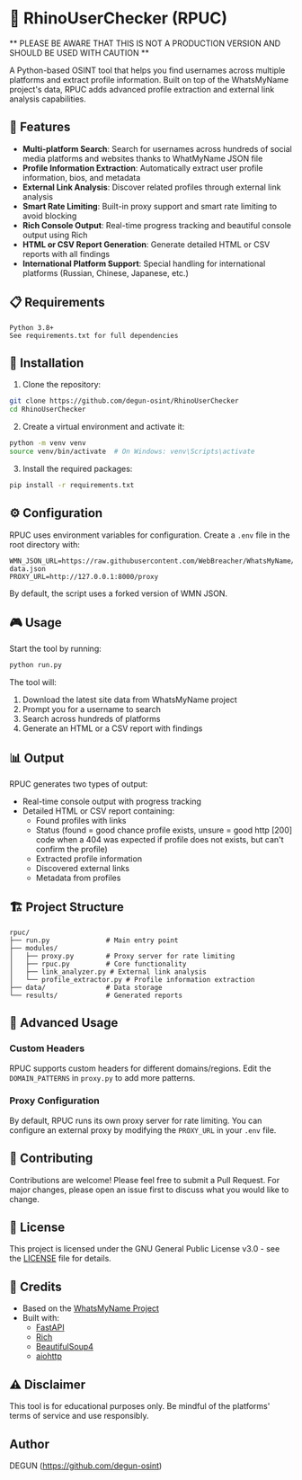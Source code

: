 # 🦏 RhinoUserChecker (RPUC)

** PLEASE BE AWARE THAT THIS IS NOT A PRODUCTION VERSION AND SHOULD BE USED WITH CAUTION **

A Python-based OSINT tool that helps you find usernames across multiple platforms and extract profile information. Built on top of the WhatsMyName project's data, RPUC adds advanced profile extraction and external link analysis capabilities.

## 🌟 Features

- **Multi-platform Search**: Search for usernames across hundreds of social media platforms and websites thanks to WhatMyName JSON file
- **Profile Information Extraction**: Automatically extract user profile information, bios, and metadata
- **External Link Analysis**: Discover related profiles through external link analysis
- **Smart Rate Limiting**: Built-in proxy support and smart rate limiting to avoid blocking
- **Rich Console Output**: Real-time progress tracking and beautiful console output using Rich
- **HTML or CSV Report Generation**: Generate detailed HTML or CSV reports with all findings
- **International Platform Support**: Special handling for international platforms (Russian, Chinese, Japanese, etc.)

## 📋 Requirements

```text
Python 3.8+
See requirements.txt for full dependencies
```

## 🚀 Installation

1. Clone the repository:
```bash
git clone https://github.com/degun-osint/RhinoUserChecker
cd RhinoUserChecker
```

2. Create a virtual environment and activate it:
```bash
python -m venv venv
source venv/bin/activate  # On Windows: venv\Scripts\activate
```

3. Install the required packages:
```bash
pip install -r requirements.txt
```

## ⚙️ Configuration

RPUC uses environment variables for configuration. Create a `.env` file in the root directory with:

```env
WMN_JSON_URL=https://raw.githubusercontent.com/WebBreacher/WhatsMyName/main/wmn-data.json
PROXY_URL=http://127.0.0.1:8000/proxy
```
By default, the script uses a forked version of WMN JSON.

## 🎮 Usage

Start the tool by running:

```bash
python run.py
```

The tool will:
1. Download the latest site data from WhatsMyName project
2. Prompt you for a username to search
3. Search across hundreds of platforms
4. Generate an HTML or a CSV report with findings

## 📊 Output

RPUC generates two types of output:
- Real-time console output with progress tracking
- Detailed HTML or CSV report containing:
  - Found profiles with links
  - Status (found = good chance profile exists, unsure = good http [200] code when a 404 was expected if profile does not exists, but can't confirm the profile)
  - Extracted profile information
  - Discovered external links
  - Metadata from profiles

## 🏗️ Project Structure

```
rpuc/
├── run.py              # Main entry point
├── modules/
│   ├── proxy.py        # Proxy server for rate limiting
│   ├── rpuc.py         # Core functionality
│   ├── link_analyzer.py # External link analysis
│   └── profile_extractor.py # Profile information extraction
├── data/               # Data storage
└── results/            # Generated reports
```

## 🔧 Advanced Usage

### Custom Headers

RPUC supports custom headers for different domains/regions. Edit the `DOMAIN_PATTERNS` in `proxy.py` to add more patterns.

### Proxy Configuration

By default, RPUC runs its own proxy server for rate limiting. You can configure an external proxy by modifying the `PROXY_URL` in your `.env` file.

## 🤝 Contributing

Contributions are welcome! Please feel free to submit a Pull Request. For major changes, please open an issue first to discuss what you would like to change.

## 📜 License

This project is licensed under the GNU General Public License v3.0 - see the [LICENSE](LICENSE.txt) file for details.

## 🙏 Credits

- Based on the [WhatsMyName Project](https://github.com/WebBreacher/WhatsMyName)
- Built with:
  - [FastAPI](https://fastapi.tiangolo.com/)
  - [Rich](https://rich.readthedocs.io/)
  - [BeautifulSoup4](https://www.crummy.com/software/BeautifulSoup/)
  - [aiohttp](https://docs.aiohttp.org/)

## ⚠️ Disclaimer

This tool is for educational purposes only. Be mindful of the platforms' terms of service and use responsibly.

## Author

DEGUN (https://github.com/degun-osint)